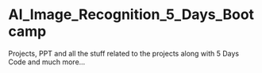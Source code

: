 # AI_Image_Recognition_5_Days_Bootcamp
Projects, PPT and all the stuff related to the projects along with 5 Days Code and much more...
